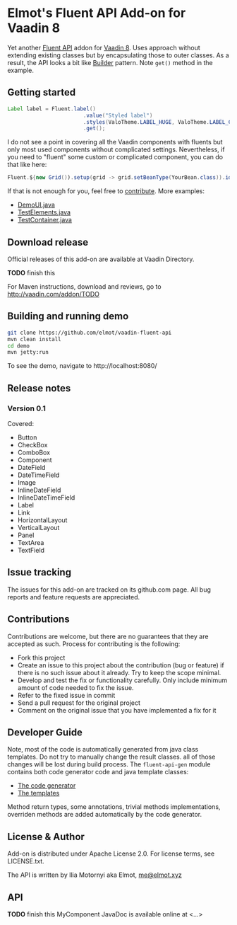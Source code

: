 # Elmot's Fluent API Add-on for Vaadin 8

Yet another [Fluent API](https://en.wikipedia.org/wiki/Fluent_interface) addon 
for [Vaadin 8](https://vaadin.com/framework). Uses approach without extending 
existing classes but by encapsulating those to outer classes. As a result, the 
API looks a bit like [Builder](https://en.wikipedia.org/wiki/Builder_pattern) pattern. 
Note ```get()``` method in the example.  

## Getting started

```java
Label label = Fluent.label()
                        .value("Styled label")
                        .styles(ValoTheme.LABEL_HUGE, ValoTheme.LABEL_COLORED)
                        .get();
```
I do not see a point in covering all the Vaadin components with fluents but only most 
used components without complicated settings. Nevertheless, if you need to "fluent" 
some custom or complicated component, you can do that like here: 
```java
Fluent.${new Grid()).setup(grid -> grid.setBeanType(YourBean.class)).id("grid");}}
```
If that is not enough for you, feel free to [contribute](#contributions).
More examples: 
 * [DemoUI.java](fluent-api-demo/src/main/java/org/vaadin/addon/elmot/fluent/demo/DemoUI.java)
 * [TestElements.java](fluent-api-gen/src/test/java/org/vaadin/addon/elmot/fluenttest/TestElements.java)
 * [TestContainer.java](fluent-api-addon/src/test/java/org/vaadin/addon/elmot/fluent/TestContainer.java)



## Download release

Official releases of this add-on are available at Vaadin Directory. 

**TODO** finish this

For Maven instructions, download and reviews, go to http://vaadin.com/addon/TODO

## Building and running demo
```bash
git clone https://github.com/elmot/vaadin-fluent-api
mvn clean install
cd demo
mvn jetty:run
```

To see the demo, navigate to http://localhost:8080/

## Release notes

### Version 0.1
Covered: 
* Button
* CheckBox
* ComboBox
* Component
* DateField
* DateTimeField
* Image
* InlineDateField
* InlineDateTimeField
* Label
* Link
* HorizontalLayout
* VerticalLayout
* Panel
* TextArea
* TextField

## Issue tracking

The issues for this add-on are tracked on its github.com page. All bug reports 
and feature requests are appreciated. 

## Contributions

Contributions are welcome, but there are no guarantees that they are accepted as
 such. Process for contributing is the following:
- Fork this project
- Create an issue to this project about the contribution (bug or feature) if 
there is no such issue about it already. Try to keep the scope minimal.
- Develop and test the fix or functionality carefully. Only include minimum 
amount of code needed to fix the issue.
- Refer to the fixed issue in commit
- Send a pull request for the original project
- Comment on the original issue that you have implemented a fix for it

## Developer Guide
Note, most of the code is automatically generated from java class templates. 
Do not try to manually change the result classes. all of those changes will be lost during build process.
The ``fluent-api-gen`` module contains both code generator code and java template classes:  
* [The code generator](fluent-api-gen/src/main/java/org/vaadin/addon/elmot/fluent/gen/Generator.java)
* [The templates](fluent-api-gen/src/main/java/org/vaadin/addon/elmot/fluent/templates/impl) 

Method return types, some annotations, trivial methods implementations, overriden 
methods are added automatically by the code generator.

## License & Author

Add-on is distributed under Apache License 2.0. For license terms, see LICENSE.txt.

The API is written by Ilia Motornyi aka Elmot, me@elmot.xyz

## API
**TODO** finish this
MyComponent JavaDoc is available online at <...>
